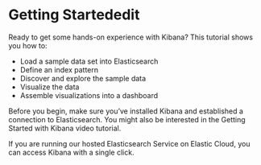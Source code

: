 # Getting Startededit

Ready to get some hands-on experience with Kibana? This tutorial shows you how to:

- Load a sample data set into Elasticsearch
- Define an index pattern
- Discover and explore the sample data
- Visualize the data
- Assemble visualizations into a dashboard

Before you begin, make sure you’ve installed Kibana and established a connection to Elasticsearch. You might also be interested in the Getting Started with Kibana video tutorial.

If you are running our hosted Elasticsearch Service on Elastic Cloud, you can access Kibana with a single click.
